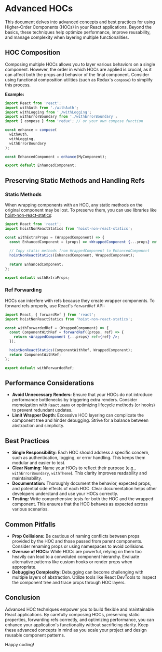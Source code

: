 # Advanced HOCs

This document delves into advanced concepts and best practices for using Higher-Order Components (HOCs) in your React applications. Beyond the basics, these techniques help optimize performance, improve reusability, and manage complexity when layering multiple functionalities.

## HOC Composition

Composing multiple HOCs allows you to layer various behaviors on a single component. However, the order in which HOCs are applied is crucial, as it can affect both the props and behavior of the final component. Consider using functional composition utilities (such as Redux's `compose`) to simplify this process.

**Example:**

```jsx
import React from 'react';
import withAuth from './withAuth';
import withLogging from './withLogging';
import withErrorBoundary from './withErrorBoundary';
import { compose } from 'redux'; // or your own compose function

const enhance = compose(
  withAuth,
  withLogging,
  withErrorBoundary
);

const EnhancedComponent = enhance(MyComponent);

export default EnhancedComponent;
```

## Preserving Static Methods and Handling Refs

### Static Methods

When wrapping components with an HOC, any static methods on the original component may be lost. To preserve them, you can use libraries like [hoist-non-react-statics](https://github.com/mridgway/hoist-non-react-statics):

```jsx
import React from 'react';
import hoistNonReactStatics from 'hoist-non-react-statics';

const withExtraProps = (WrappedComponent) => {
  const EnhancedComponent = (props) => <WrappedComponent {...props} extra="value" />;
  
  // Copy static methods from WrappedComponent to EnhancedComponent
  hoistNonReactStatics(EnhancedComponent, WrappedComponent);
  
  return EnhancedComponent;
};

export default withExtraProps;
```

### Ref Forwarding

HOCs can interfere with refs because they create wrapper components. To forward refs properly, use React's `forwardRef` API:

```jsx
import React, { forwardRef } from 'react';
import hoistNonReactStatics from 'hoist-non-react-statics';

const withForwardedRef = (WrappedComponent) => {
  const ComponentWithRef = forwardRef((props, ref) => {
    return <WrappedComponent {...props} ref={ref} />;
  });

  hoistNonReactStatics(ComponentWithRef, WrappedComponent);
  return ComponentWithRef;
};

export default withForwardedRef;
```

## Performance Considerations

- **Avoid Unnecessary Renders:** Ensure that your HOCs do not introduce performance bottlenecks by triggering extra renders. Consider memoization with `React.memo` or optimizing lifecycle methods (or hooks) to prevent redundant updates.
- **Limit Wrapper Depth:** Excessive HOC layering can complicate the component tree and hinder debugging. Strive for a balance between abstraction and simplicity.

## Best Practices

- **Single Responsibility:** Each HOC should address a specific concern, such as authentication, logging, or error handling. This keeps them modular and easier to test.
- **Clear Naming:** Name your HOCs to reflect their purpose (e.g., `withErrorBoundary`, `withTheme`). This clarity improves readability and maintainability.
- **Documentation:** Thoroughly document the behavior, expected props, and potential side effects of each HOC. Clear documentation helps other developers understand and use your HOCs correctly.
- **Testing:** Write comprehensive tests for both the HOC and the wrapped component. This ensures that the HOC behaves as expected across various scenarios.

## Common Pitfalls

- **Prop Collisions:** Be cautious of naming conflicts between props provided by the HOC and those passed from parent components. Consider renaming props or using namespaces to avoid collisions.
- **Overuse of HOCs:** While HOCs are powerful, relying on them too heavily can lead to a convoluted component hierarchy. Evaluate alternative patterns like custom hooks or render props when appropriate.
- **Debugging Complexity:** Debugging can become challenging with multiple layers of abstraction. Utilize tools like React DevTools to inspect the component tree and trace props through HOC layers.

## Conclusion

Advanced HOC techniques empower you to build flexible and maintainable React applications. By carefully composing HOCs, preserving static properties, forwarding refs correctly, and optimizing performance, you can enhance your application's functionality without sacrificing clarity. Keep these advanced concepts in mind as you scale your project and design reusable component patterns.

Happy coding!